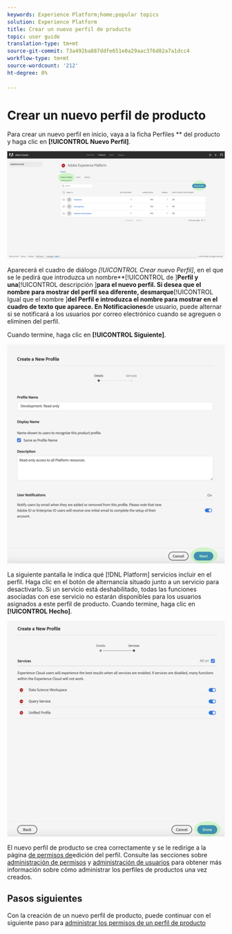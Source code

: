 ```yaml
---
keywords: Experience Platform;home;popular topics
solution: Experience Platform
title: Crear un nuevo perfil de producto
topic: user guide
translation-type: tm+mt
source-git-commit: 73a492ba887ddfe651e0a29aac376d82a7a1dcc4
workflow-type: tm+mt
source-wordcount: '212'
ht-degree: 0%

---
```



# Crear un nuevo perfil de producto

Para crear un nuevo perfil en inicio, vaya a la ficha Perfiles ** del producto y haga clic en **[!UICONTROL Nuevo Perfil]**.

![new-perfil-button](../images/new-profile-button.png)

Aparecerá el cuadro de diálogo _[!UICONTROL Crear nuevo Perfil]_, en el que se le pedirá que introduzca un nombre**[!UICONTROL  de ]**Perfil y una**[!UICONTROL  descripción ]**para el nuevo perfil. Si desea que el nombre para mostrar del perfil sea diferente, desmarque**[!UICONTROL  Igual que el nombre ]**del Perfil e introduzca el nombre para mostrar en el cuadro de texto que aparece. En Notificaciones**de usuario, puede alternar si se notificará a los usuarios por correo electrónico cuando se agreguen o eliminen del perfil.

Cuando termine, haga clic en **[!UICONTROL Siguiente]**.

![new-perfil-details](../images/new-profile-details.png)

La siguiente pantalla le indica qué [!DNL Platform] servicios incluir en el perfil. Haga clic en el botón de alternancia situado junto a un servicio para desactivarlo. Si un servicio está deshabilitado, todas las funciones asociadas con ese servicio no estarán disponibles para los usuarios asignados a este perfil de producto. Cuando termine, haga clic en **[!UICONTROL Hecho]**.

![new-perfil-services](../images/new-profile-services.png)

El nuevo perfil de producto se crea correctamente y se le redirige a la página [de permisos de](#edit-permissions)edición del perfil. Consulte las secciones sobre [administración de permisos](#manage-permissions-for-a-product-profile) y [administración de usuarios](#manage-users-for-a-product-profile) para obtener más información sobre cómo administrar los perfiles de productos una vez creados.

## Pasos siguientes

Con la creación de un nuevo perfil de producto, puede continuar con el siguiente paso para [administrar los permisos de un perfil de producto](permissions.md)